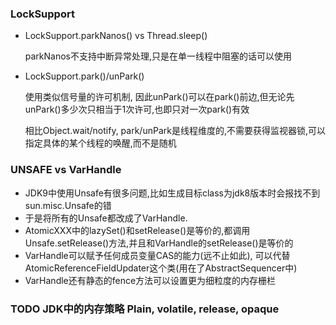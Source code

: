 ### LockSupport

- LockSupport.parkNanos() vs Thread.sleep() 

    parkNanos不支持中断异常处理,只是在单一线程中阻塞的话可以使用
    
- LockSupport.park()/unPark()
    
    使用类似信号量的许可机制, 因此unPark()可以在park()前边,但无论先unPark()多少次只相当于1次许可,也即只对一次park()有效
    
    相比Object.wait/notify, park/unPark是线程维度的,不需要获得监视器锁,可以指定具体的某个线程的唤醒,而不是随机
    
    
### UNSAFE vs VarHandle
- JDK9中使用Unsafe有很多问题,比如生成目标class为jdk8版本时会报找不到sun.misc.Unsafe的错
- 于是将所有的Unsafe都改成了VarHandle. 
- AtomicXXX中的lazySet()和setRelease()是等价的,都调用Unsafe.setRelease()方法,并且和VarHandle的setRelease()是等价的
- VarHandle可以赋予任何成员变量CAS的能力(远不止如此), 可以代替AtomicReferenceFieldUpdater这个类(用在了AbstractSequencer中)
- VarHandle还有静态的fence方法可以设置更为细粒度的内存栅栏

### TODO JDK中的内存策略 Plain, volatile, release, opaque

